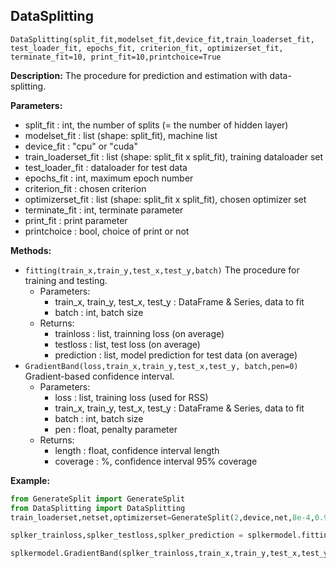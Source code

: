 ## DataSplitting
`DataSplitting(split_fit,modelset_fit,device_fit,train_loaderset_fit, test_loader_fit, epochs_fit, criterion_fit, optimizerset_fit, terminate_fit=10, print_fit=10,printchoice=True`

**Description:** The procedure for prediction and estimation with data-splitting.

**Parameters:** 
- split_fit : int, the number of splits (= the number of hidden layer)
- modelset_fit : list (shape: split_fit), machine list
- device_fit : "cpu" or "cuda"
- train_loaderset_fit : list (shape: split_fit x split_fit), training dataloader set
- test_loader_fit : dataloader for test data
- epochs_fit : int, maximum epoch number
- criterion_fit : chosen criterion
- optimizerset_fit : list (shape: split_fit x split_fit), chosen optimizer set
- terminate_fit : int, terminate parameter
- print_fit : print parameter
- printchoice : bool, choice of print or not

**Methods:**
- `fitting(train_x,train_y,test_x,test_y,batch)` The procedure for training and testing.
    - Parameters:
        - train_x, train_y, test_x, test_y : DataFrame & Series, data to fit
        - batch : int, batch size
    - Returns:
        - trainloss : list, trainning loss (on average)
        - testloss : list, test loss (on average)
        - prediction : list, model prediction for test data (on average)
- `GradientBand(loss,train_x,train_y,test_x,test_y, batch,pen=0)` Gradient-based confidence interval.
    - Parameters:
        - loss : list, training loss (used for RSS)
        - train_x, train_y, test_x, test_y : DataFrame & Series, data to fit
        - batch : int, batch size
        - pen : float, penalty parameter
    - Returns:
        - length : float, confidence interval length
        - coverage : %, confidence interval 95% coverage
        
**Example:**
```python
from GenerateSplit import GenerateSplit
from DataSplitting import DataSplitting
train_loaderset,netset,optimizerset=GenerateSplit(2,device,net,8e-4,0.9,1e-4,train_x,train_y, batch,init_weights)

splker_trainloss,splker_testloss,splker_prediction = splkermodel.fitting(train_x,train_y,test_x,test_y, batch)

splkermodel.GradientBand(splker_trainloss,train_x,train_y,test_x,test_y, batch)
```